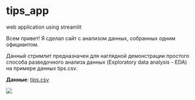 # tips_app
web application using streamlit

Всем привет! Я сделал сайт с анализом данных, собранных одним официантом.

Данный стримлит предназначен для наглядной демонстрации простого способа разведочного анализа данных (Exploratory data analysis - EDA) на примере данных tips.csv. 

**Данные**: [tips.csv](https://raw.githubusercontent.com/mwaskom/seaborn-data/master/tips.csv)

<img src="https://user-images.githubusercontent.com/40661291/196423187-2392c87e-5252-41a2-b700-30b06fea9644.png"/>
